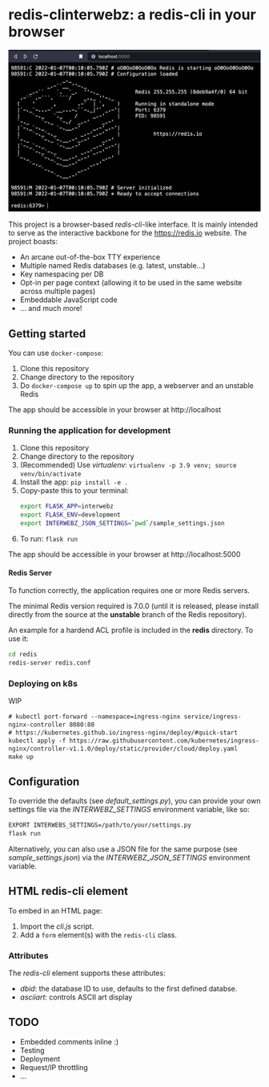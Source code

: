 # redis-clinterwebz: a redis-cli in your browser

![screenshot](screenshot.png)

This project is a browser-based _redis-cli_-like interface.
It is mainly intended to serve as the interactive backbone for the https://redis.io website.
The project boasts:

* An arcane out-of-the-box TTY experience
* Multiple named Redis databases (e.g. latest, unstable...)
* Key namespacing per DB
* Opt-in per page context (allowing it to be used in the same website across multiple pages)
* Embeddable JavaScript code
* ... and much more!

## Getting started

You can use `docker-compose`:

1. Clone this repository
1. Change directory to the repository
1. Do `docker-compose up` to spin up the app, a webserver and an unstable Redis

The app should be accessible in your browser at http://localhost

### Running the application for development

1. Clone this repository
1. Change directory to the repository
1. (Recommended) Use _virtualenv_: `virtualenv -p 3.9 venv; source venv/bin/activate`
1. Install the app: `pip install -e .`
1. Copy-paste this to your terminal:
    ```bash
    export FLASK_APP=interwebz
    export FLASK_ENV=development
    export INTERWEBZ_JSON_SETTINGS=`pwd`/sample_settings.json
    ```
1. To run: `flask run`

The app should be accessible in your browser at http://localhost:5000
#### Redis Server

To function correctly, the application requires one or more Redis servers.

The minimal Redis version required is 7.0.0 (until it is released, please install directly from the source at the __unstable__ branch of the Redis repository).

An example for a hardend ACL profile is included in the __redis__ directory. To use it:

```bash
cd redis
redis-server redis.conf
```

### Deploying on k8s

WIP

```
# kubectl port-forward --namespace=ingress-nginx service/ingress-nginx-controller 8080:80
# https://kubernetes.github.io/ingress-nginx/deploy/#quick-start
kubectl apply -f https://raw.githubusercontent.com/kubernetes/ingress-nginx/controller-v1.1.0/deploy/static/provider/cloud/deploy.yaml
make up
```

## Configuration

To override the defaults (see _default_settings.py_), you can provide your own settings file via the _INTERWEBZ_SETTINGS_ environment variable, like so:

```bash
EXPORT INTERWEBS_SETTINGS=/path/to/your/settings.py
flask run
```

Alternatively, you can also use a JSON file for the same purpose (see _sample_settings.json_) via the _INTERWEBZ_JSON_SETTINGS_ environment variable.

## HTML redis-cli element

To embed in an HTML page:

1. Import the _cli.js_ script.
2. Add a `form` element(s) with the `redis-cli` class.

### Attributes

The _redis-cli_ element supports these attributes:

* _dbid_: the database ID to use, defaults to the first defined databse.
* _asciiart_: controls ASCII art display

## TODO

* Embedded comments inline :)
* Testing
* Deployment
* Request/IP throttling
* ...